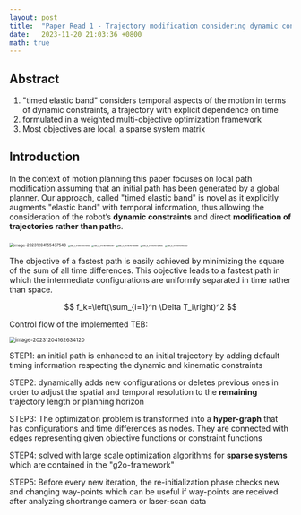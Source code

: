 ```yaml
---
layout: post
title:  "Paper Read 1 - Trajectory modification considering dynamic constraints of autonomous robots"
date:   2023-11-20 21:03:36 +0800
math: true
---
```


## Abstract

1. "timed elastic band" considers temporal aspects of the motion in terms of dynamic constraints, a trajectory with explicit dependence on time
2.  formulated in a weighted multi-objective optimization framework
3. Most objectives are local, a sparse system matrix

## Introduction

In the context of motion planning this paper focuses on local path modification assuming that an initial path has been generated by a global planner. Our approach, called "timed elastic band" is novel as it explicitly augments "elastic band" with temporal information, thus allowing the consideration of the robot’s **dynamic constraints** and direct **modification of trajectories rather than path**s.

<img src="https://cdn.jsdelivr.net/gh/Go2SchooI/blogImg@main/img/image-20231204155437543.png" alt="image-20231204155437543" style="zoom:50%;" />

<img src="https://cdn.jsdelivr.net/gh/Go2SchooI/blogImg@main/img/teb_1_1701676675192.png" alt="teb_1_1701676675192" style="zoom: 25%;" />

<img src="https://cdn.jsdelivr.net/gh/Go2SchooI/blogImg@main/img/teb_2_1701676694197.png" alt="teb_2_1701676694197" style="zoom:25%;" />

<img src="https://cdn.jsdelivr.net/gh/Go2SchooI/blogImg@main/img/teb_3_1701676710088.png" alt="teb_3_1701676710088" style="zoom:25%;" />

<img src="https://cdn.jsdelivr.net/gh/Go2SchooI/blogImg@main/img/teb_4_1701676732850.png" alt="teb_4_1701676732850" style="zoom:25%;" />

<img src="https://cdn.jsdelivr.net/gh/Go2SchooI/blogImg@main/img/teb_5_1701676780732.png" alt="teb_5_1701676780732" style="zoom:25%;" />

The objective of a fastest path is easily achieved by minimizing the square of the sum of all time differences. This objective leads to a fastest path in which the intermediate configurations are uniformly separated in time rather than space.


$$
f_k=\left(\sum_{i=1}^n \Delta T_i\right)^2
$$


Control flow of the implemented TEB:

<img src="https://cdn.jsdelivr.net/gh/Go2SchooI/blogImg@main/img/image-20231204162634120.png" alt="image-20231204162634120" style="zoom:67%;" />

STEP1: an initial path is enhanced to an initial trajectory by adding default timing information respecting the dynamic and kinematic constraints

STEP2: dynamically adds new configurations or deletes previous ones in order to adjust the spatial and temporal resolution to the **remaining** trajectory length or planning horizon

STEP3: The optimization problem is transformed into a **hyper-graph** that has configurations and time differences as nodes. They are connected with edges representing given objective functions or constraint functions

STEP4:  solved with large scale optimization algorithms for **sparse systems** which are contained in the "g2o-framework"

STEP5: Before every new iteration, the re-initialization phase checks new and changing way-points which can be useful if way-points are received after analyzing shortrange camera or laser-scan data